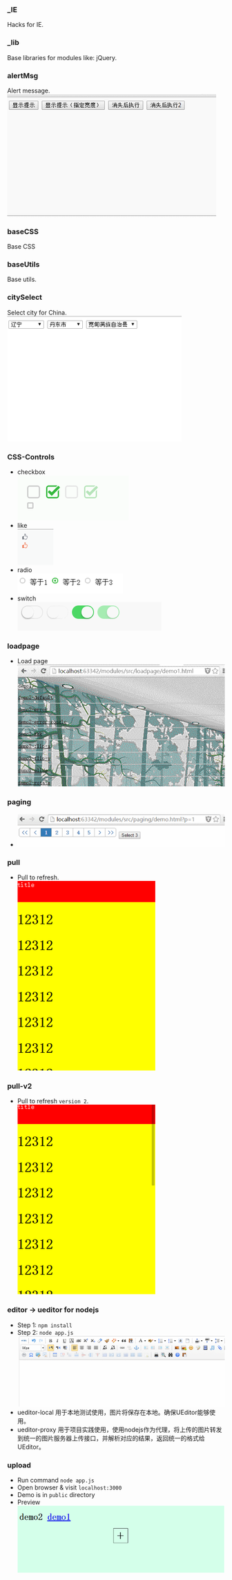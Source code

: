 
### _IE
Hacks for IE.

### _lib
Base libraries for modules like: jQuery.

### alertMsg
Alert message.<br>
![alertMsg](./alertMsg/demo.gif)

### baseCSS
Base CSS

### baseUtils
Base utils.

### citySelect
Select city for China.<br>
![citySelect](./citySelect/demo.gif)

### CSS-Controls
* checkbox <br> ![checkbox](./CSS-Controls/checkbox/demo.gif)
* like <br> ![like](./CSS-Controls/like/demo.gif)
* radio <br>  ![radio](./CSS-Controls/radio/demo.png)
* switch <br> ![switch](./CSS-Controls/switch/demo.gif)

### loadpage
* Load page <br> ![loadpage](./loadpage/demo.gif)

### paging
* ![paging](./paging/demo.gif)

### pull
* Pull to refresh. <br> ![pull](./pull/demo.gif)

### pull-v2
* Pull to refresh `version 2`. <br> ![pull-v2](./pull-v2/demo.gif)


### editor -> ueditor for nodejs

* Step 1: `npm install`
* Step 2: `node app.js` <br> ![ueditor](./editor/ueditor/demo.gif)
* ueditor-local 用于本地测试使用，图片将保存在本地。确保UEditor能够使用。
* ueditor-proxy 用于项目实践使用，使用nodejs作为代理，将上传的图片转发到统一的图片服务器上传接口，并解析对应的结果，返回统一的格式给UEditor。


### upload
* Run command `node app.js`
* Open browser & visit `localhost:3000`
* Demo is in `public` directory
* Preview <br> ![upload](./upload/demo.gif)
